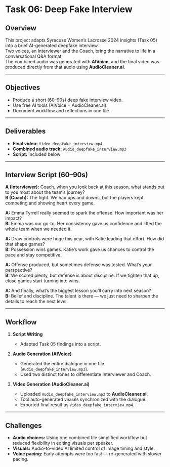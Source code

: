 # Task 06: Deep Fake Interview

## Overview

This project adapts Syracuse Women’s Lacrosse 2024 insights (Task 05) into a brief AI-generated deepfake interview.  
Two voices, an Interviewer and the Coach, bring the narrative to life in a conversational Q&A format.  
The combined audio was generated with **AIVoice**, and the final video was produced directly from that audio using **AudioCleaner.ai**.

---

## Objectives

- Produce a short (60–90s) deep fake interview video.  
- Use free AI tools (AIVoice + AudioCleaner.ai).  
- Document workflow and reflections in one file.  

---

## Deliverables

- **Final video:** `Video_deepfake_interview.mp4`  
- **Combined audio track:** `Audio_deepfake_interview.mp3`  
- **Script:** Included below  

---

## Interview Script (60–90s)

**A (Interviewer):** Coach, when you look back at this season, what stands out to you most about the team’s journey?  
**B (Coach):** The fight. We had ups and downs, but the players kept competing and showing heart every game.  

**A:** Emma Tyrrell really seemed to spark the offense. How important was her impact?  
**B:** Emma was our go-to. Her consistency gave us confidence and lifted the whole team when we needed it.  

**A:** Draw controls were huge this year, with Katie leading that effort. How did that shape games?  
**B:** Possession wins games. Katie’s work gave us chances to control the pace and stay competitive.  

**A:** Offense produced, but sometimes defense was tested. What’s your perspective?  
**B:** We scored plenty, but defense is about discipline. If we tighten that up, close games start turning into wins.  

**A:** And finally, what’s the biggest lesson you’ll carry into next season?  
**B:** Belief and discipline. The talent is there — we just need to sharpen the details to reach the next level.  

---

## Workflow

1. **Script Writing**  
   - Adapted Task 05 findings into a script.   

2. **Audio Generation (AIVoice)**  
   - Generated the entire dialogue in one file (`Audio_deepfake_interview.mp3`).  
   - Used two distinct tones to differentiate Interviewer and Coach.  

3. **Video Generation (AudioCleaner.ai)**  
   - Uploaded `Audio_deepfake_interview.mp3` to **AudioCleaner.ai**.  
   - Tool auto-generated visuals synchronized with the dialogue.  
   - Exported final result as `Video_deepfake_interview.mp4`.  

---

## Challenges

- **Audio choices:** Using one combined file simplified workflow but reduced flexibility in editing visuals per speaker.  
- **Visuals:** Audio-to-video AI limited control of image timing and style.  
- **Voice pacing:** Early attempts were too fast — re-generated with slower pacing.  
